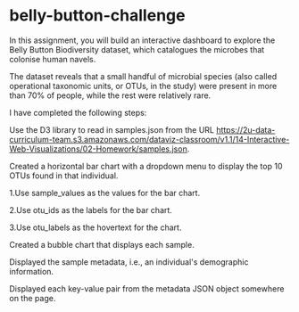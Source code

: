 # belly-button-challenge


In this assignment, you will build an interactive dashboard to explore the Belly Button Biodiversity dataset, which catalogues the microbes that colonise human navels.

The dataset reveals that a small handful of microbial species (also called operational taxonomic units, or OTUs, in the study) were present in more than 70% of people, while the rest were relatively rare.

I have completed the following steps:

Use the D3 library to read in samples.json from the URL https://2u-data-curriculum-team.s3.amazonaws.com/dataviz-classroom/v1.1/14-Interactive-Web-Visualizations/02-Homework/samples.json.

Created a horizontal bar chart with a dropdown menu to display the top 10 OTUs found in that individual.

  1.Use sample_values as the values for the bar chart.
  
  2.Use otu_ids as the labels for the bar chart.
  
  3.Use otu_labels as the hovertext for the chart.

Created a bubble chart that displays each sample.

Displayed the sample metadata, i.e., an individual's demographic information.

Displayed each key-value pair from the metadata JSON object somewhere on the page.
